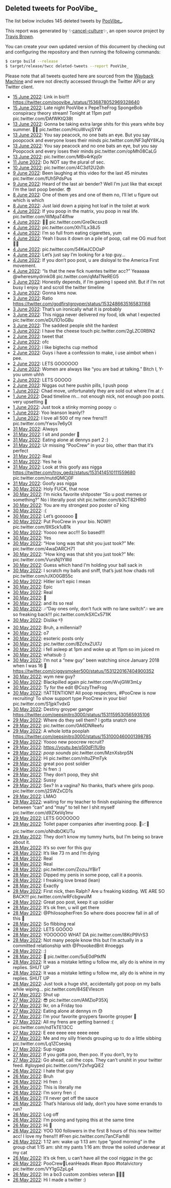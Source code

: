 ## Deleted tweets for PooVibe_

The list below includes 145 deleted tweets by
[PooVibe_](https://twitter.com/PooVibe_).



This report was generated by ✨[cancel-culture](https://github.com/travisbrown/cancel-culture)✨,
an open source project by [Travis Brown](https://twitter.com/travisbrown).

You can create your own updated version of this document by checking out and configuring the
repository and then running the following commands:

```bash
$ cargo build --release
$ target/release/twcc deleted-tweets --report PooVibe_
```

Please note that all tweets quoted here are sourced from the
[Wayback Machine](https://web.archive.org) and were not directly accessed through the Twitter API or
any Twitter client.

* [15 June 2022](https://web.archive.org/web/20220615011309/https://twitter.com/PooVibe_/status/1536879377027280896): Link in bio!!! https://twitter.com/poovibe_/status/1536878052969328640 <!--1536879377027280896-->
* [15 June 2022](https://web.archive.org/web/20220615010803/https://twitter.com/PooVibe_/status/1536878052969328640): Late night PooVibe x PepeTheFrog SpongeBob conspiracy theory stream! Tonight at 11pm pst! pic.twitter.com/DAfWKtQ38t <!--1536878052969328640-->
* [13 June 2022](https://web.archive.org/web/20220613185807/https://twitter.com/PooVibe_/status/1536422586560589824): Gonna be taking extra large shits for this years white boy summer. 🐸💩 pic.twitter.com/HcuWvxjSYW <!--1536422586560589824-->
* [13 June 2022](https://web.archive.org/web/20220613053218/https://twitter.com/PooVibe_/status/1536219812690481154): You say peacock, no one bats an eye. But you say poopcock and everyone loses their minds pic.twitter.com/NF3qNY8KJq <!--1536219812690481154-->
* [13 June 2022](https://web.archive.org/web/20220613052547/https://twitter.com/PooVibe_/status/1536218170381414401): You say peacock and no one bats an eye, but you say Poopcock and every loses their minds pic.twitter.com/opMh08CaLG <!--1536218170381414401-->
* [13 June 2022](https://web.archive.org/web/20220613051919/https://twitter.com/PooVibe_/status/1536216439916400640): pic.twitter.com/MBv4rKpj0r <!--1536216439916400640-->
* [11 June 2022](https://web.archive.org/web/20220611221758/https://twitter.com/PooVibe_/status/1535748174610153474): Do NOT say the plural of sec. <!--1535748174610153474-->
* [10 June 2022](https://web.archive.org/web/20220610203145/https://twitter.com/PooVibe_/status/1535359025960800256): pic.twitter.com/4C3d12U2dh <!--1535359025960800256-->
* [ 9 June 2022](https://web.archive.org/web/20220609214940/https://twitter.com/PooVibe_/status/1535016235968380928): Been laughing at this video for the last 45 minutes pic.twitter.com/fUh5PdsPus <!--1535016235968380928-->
* [ 9 June 2022](https://web.archive.org/web/20220609002536/https://twitter.com/PooVibe_/status/1534693073195655168): Heard of the last air bender? Well I’m just like that except I’m the last poop bender. 😎 <!--1534693073195655168-->
* [ 8 June 2022](https://web.archive.org/web/20220608034923/https://twitter.com/PooVibe_/status/1534381933681119232): One of them yes and one of them no, I’ll let u figure out which is which <!--1534381933681119232-->
* [ 8 June 2022](https://web.archive.org/web/20220608034923/https://twitter.com/PooVibe_/status/1534381933681119232): Just laid down a piping hot loaf in the toilet at work <!--1534354798140526592-->
* [ 4 June 2022](https://web.archive.org/web/20220604172050/https://twitter.com/PooVibe_/status/1533136563894292480): If you poop in the matrix, you poop in real life. pic.twitter.com/WMpaT4ifhw <!--1533136563894292480-->
* [ 4 June 2022](https://web.archive.org/web/20220604170046/https://twitter.com/PooVibe_/status/1533131455408222210): 👨‍🍳 pic.twitter.com/Gre0kcsxz8 <!--1533131455408222210-->
* [ 4 June 2022](https://web.archive.org/web/20220604145705/https://twitter.com/PooVibe_/status/1533100339536138246): pic.twitter.com/XhTlLx38J5 <!--1533100339536138246-->
* [ 4 June 2022](https://web.archive.org/web/20220604145203/https://twitter.com/PooVibe_/status/1533099106259701761): I’m so full from eating cigarettes, yum <!--1533099106259701761-->
* [ 4 June 2022](https://web.archive.org/web/20220604020523/https://twitter.com/PooVibe_/status/1532906298055856128): Yeah I buss it down on a pile of poop, call me OG mud foot 🦶💩 <!--1532906298055856128-->
* [ 4 June 2022](https://web.archive.org/web/20220604013342/https://twitter.com/PooVibe_/status/1532898263904309248): pic.twitter.com/54KwJCDOaP <!--1532898263904309248-->
* [ 4 June 2022](https://web.archive.org/web/20220604005615/https://twitter.com/PooVibe_/status/1532888884840804352): Let’s just say I’m looking for a top guy… <!--1532888884840804352-->
* [ 4 June 2022](https://web.archive.org/web/20220604003531/https://twitter.com/PooVibe_/status/1532883654099079168): If you don’t poo post, u are disloyal to the America First movement. <!--1532883654099079168-->
* [ 4 June 2022](https://web.archive.org/web/20220604001545/https://twitter.com/PooVibe_/status/1532878607336427521): “Is that the new fick nuentes twitter acc?” Yeaaaaa  @wheresmydrink08  pic.twitter.com/qMaTNeREG5 <!--1532878607336427521-->
* [ 3 June 2022](https://web.archive.org/web/20220603231058/https://twitter.com/PooVibe_/status/1532862273097609216): Honestly depends, if I’m gaming I speed shit. But if I’m not busy I enjoy it and scroll the twitter timeline <!--1532862273097609216-->
* [ 3 June 2022](https://web.archive.org/web/20220603224636/https://twitter.com/PooVibe_/status/1532856234914611200): Gonna kms now. <!--1532856234914611200-->
* [ 3 June 2022](https://web.archive.org/web/20220603185724/https://twitter.com/PooVibe_/status/1532798496968871938): Ratio https://twitter.com/godfirstgroyper/status/1532486635165831168 <!--1532798496968871938-->
* [ 3 June 2022](https://web.archive.org/web/20220603181056/https://twitter.com/PooVibe_/status/1532786629152083969): That’s un ironically what it is probably <!--1532786629152083969-->
* [ 3 June 2022](https://web.archive.org/web/20220603180655/https://twitter.com/PooVibe_/status/1532785716136005632): This nigga never delivered my food, idk what I expected pic.twitter.com/eDU1O1oGBu <!--1532785716136005632-->
* [ 3 June 2022](https://web.archive.org/web/20220603170039/https://twitter.com/PooVibe_/status/1532769004749672448): The saddest people shit the hardest <!--1532769004749672448-->
* [ 3 June 2022](https://web.archive.org/web/20220603001631/https://twitter.com/PooVibe_/status/1532516489806618624): I have the cheese touch pic.twitter.com/2gLZC0RBN2 <!--1532516489806618624-->
* [ 2 June 2022](https://web.archive.org/web/20220602234536/https://twitter.com/PooVibe_/status/1532508671439011840): tweet that <!--1532508671439011840-->
* [ 2 June 2022](https://web.archive.org/web/20220602224121/https://twitter.com/PooVibe_/status/1532492475159302145): ofc <!--1532492475159302145-->
* [ 2 June 2022](https://web.archive.org/web/20220602224433/https://twitter.com/PooVibe_/status/1532492444767399936): i like bigtechs cup method <!--1532492444767399936-->
* [ 2 June 2022](https://web.archive.org/web/20220602200422/https://twitter.com/PooVibe_/status/1532453044809453568): Guys i have a confession to make, i use aimbot when i pee. <!--1532453044809453568-->
* [ 2 June 2022](https://web.archive.org/web/20220602175041/https://twitter.com/PooVibe_/status/1532419222394916865): LETS GOOOOOO <!--1532419222394916865-->
* [ 2 June 2022](https://web.archive.org/web/20220602170722/https://twitter.com/PooVibe_/status/1532408080381554689): Women are always like “you are bad at talking.”   Bitch I, Y-you umm uhhh <!--1532408080381554689-->
* [ 2 June 2022](https://web.archive.org/web/20220602191902/https://twitter.com/PooVibe_/status/1532375405553799171): LETS GOOOO <!--1532375405553799171-->
* [ 2 June 2022](https://web.archive.org/web/20220602180854/https://twitter.com/PooVibe_/status/1532352475344146433): Niggas out here pushin pills, I push poop <!--1532352475344146433-->
* [ 1 June 2022](https://web.archive.org/web/20220601224818/https://twitter.com/PooVibe_/status/1532131846842003456): Chad move, unfortunately they are sold out where I’m at :( <!--1532131846842003456-->
* [ 1 June 2022](https://web.archive.org/web/20220601224956/https://twitter.com/PooVibe_/status/1532012740625113088): Dead timeline rn… not enough nick, not enough poo posts. very upsetting 😤 <!--1532012740625113088-->
* [ 1 June 2022](https://web.archive.org/web/20220601224014/https://twitter.com/PooVibe_/status/1532001501480005634): Just took a stinky morning poopy ☺️ <!--1532001501480005634-->
* [ 1 June 2022](https://web.archive.org/web/20220601113123/https://twitter.com/PooVibe_/status/1531961443137904640): Yoo leanson leanly!? <!--1531961443137904640-->
* [ 1 June 2022](https://web.archive.org/web/20220601013227/https://twitter.com/PooVibe_/status/1531810688187871232): I love all 500 of my new frens!!! pic.twitter.com/Ywsv7e6yOl <!--1531810688187871232-->
* [31 May 2022](https://web.archive.org/web/20220531233235/https://twitter.com/PooVibe_/status/1531653761310941184): Always <!--1531721129827610624-->
* [31 May 2022](https://web.archive.org/web/20220531233235/https://twitter.com/PooVibe_/status/1531653761310941184): I sit and ponder 🤔 <!--1531658925958828032-->
* [31 May 2022](https://web.archive.org/web/20220531233235/https://twitter.com/PooVibe_/status/1531653761310941184): Eating alone at dennys part 2 :) <!--1531653761310941184-->
* [31 May 2022](https://web.archive.org/web/20220531025349/https://twitter.com/PooVibe_/status/1531468924235067392): Ur missing “PooCrew” in your bio, other than that it’s perfect <!--1531468924235067392-->
* [31 May 2022](https://web.archive.org/web/20220531003047/https://twitter.com/PooVibe_/status/1531432856886554624): Real <!--1531432856886554624-->
* [31 May 2022](https://web.archive.org/web/20220531003019/https://twitter.com/PooVibe_/status/1531432634647097344): Yes he is <!--1531432634647097344-->
* [31 May 2022](https://web.archive.org/web/20220531002253/https://twitter.com/PooVibe_/status/1531430773437304832): Look at this goofy ass nigga  https://twitter.com/troy_gedz/status/1531414510111559680  pic.twitter.com/mutdQMCj0F <!--1531430773437304832-->
* [31 May 2022](https://web.archive.org/web/20220531000214/https://twitter.com/PooVibe_/status/1531425742587711488): Goofy ass nigga <!--1531425742587711488-->
* [30 May 2022](https://web.archive.org/web/20220530235513/https://twitter.com/PooVibe_/status/1531423871550623744): Holy FUCK, that nose <!--1531423871550623744-->
* [30 May 2022](https://web.archive.org/web/20220530220543/https://twitter.com/PooVibe_/status/1531396255284203520): I’m nicks favorite shitposter “So u post memes or something?”  No i literally post shit pic.twitter.com/b3CT82HRt0 <!--1531396255284203520-->
* [30 May 2022](https://web.archive.org/web/20220530203208/https://twitter.com/PooVibe_/status/1531372780557508608): You are my strongest poo poster o7 king <!--1531372780557508608-->
* [30 May 2022](https://web.archive.org/web/20220530184144/https://twitter.com/PooVibe_/status/1531345037522444288): :( <!--1531345037522444288-->
* [30 May 2022](https://web.archive.org/web/20220530181650/https://twitter.com/PooVibe_/status/1531338690047356928): Let’s goooooo 🫡 <!--1531338690047356928-->
* [30 May 2022](https://web.archive.org/web/20220530170534/https://twitter.com/PooVibe_/status/1531320752258969600): Put PooCrew in your bio. NOW!! pic.twitter.com/9XSck1uB1k <!--1531320752258969600-->
* [30 May 2022](https://web.archive.org/web/20220530170122/https://twitter.com/PooVibe_/status/1531319608052920322): Yoooo new acc!!! So based!!! <!--1531319608052920322-->
* [30 May 2022](https://web.archive.org/web/20220530165909/https://twitter.com/PooVibe_/status/1531319108607700992): Yes <!--1531319108607700992-->
* [30 May 2022](https://web.archive.org/web/20220530170342/https://twitter.com/PooVibe_/status/1531319060062908416): “How long was that shit you just took?” Me: pic.twitter.com/4waDARCH71 <!--1531319060062908416-->
* [30 May 2022](https://web.archive.org/web/20220530165601/https://twitter.com/PooVibe_/status/1531318367604203520): “How king was that shit you just took?” Me: pic.twitter.com/VursNj1YWd <!--1531318367604203520-->
* [30 May 2022](https://web.archive.org/web/20220530165246/https://twitter.com/PooVibe_/status/1531317558984339456): Guess which hand I’m holding your ball sack in <!--1531317558984339456-->
* [30 May 2022](https://web.archive.org/web/20220530164235/https://twitter.com/PooVibe_/status/1531315043920359424): I scratch my balls and sniff, that’s just how chads roll pic.twitter.com/rJXO0GB55c <!--1531315043920359424-->
* [30 May 2022](https://web.archive.org/web/20220530164019/https://twitter.com/PooVibe_/status/1531314391806726144): Hitler isn’t epic I mean <!--1531314391806726144-->
* [30 May 2022](https://web.archive.org/web/20220530163936/https://twitter.com/PooVibe_/status/1531314339679850496): Epic <!--1531314339679850496-->
* [30 May 2022](https://web.archive.org/web/20220530163538/https://twitter.com/PooVibe_/status/1531313215270817792): Real <!--1531313215270817792-->
* [30 May 2022](https://web.archive.org/web/20220530163546/https://twitter.com/PooVibe_/status/1531312859199598592): 🫡 <!--1531312859199598592-->
* [30 May 2022](https://web.archive.org/web/20220530160243/https://twitter.com/PooVibe_/status/1531304953301434368): and its so real <!--1531304953301434368-->
* [30 May 2022](https://web.archive.org/web/20220530154009/https://twitter.com/PooVibe_/status/1531299368191393792): 🎶“Day ones only, don’t fuck with no lane switch”🎶 we are so freaking back!!! pic.twitter.com/kSXCx571lK <!--1531299368191393792-->
* [30 May 2022](https://web.archive.org/web/20220530133036/https://twitter.com/PooVibe_/status/1531266501071671296): Dislike 👎 <!--1531266501071671296-->
* [30 May 2022](https://web.archive.org/web/20220530132812/https://twitter.com/PooVibe_/status/1531266109218820096): Bruh, a millennial? <!--1531266109218820096-->
* [30 May 2022](https://web.archive.org/web/20220530131316/https://twitter.com/PooVibe_/status/1531262287872372736): o7 <!--1531262287872372736-->
* [30 May 2022](https://web.archive.org/web/20220530112809/https://twitter.com/PooVibe_/status/1531235815480733696): esoteric posts only <!--1531235815480733696-->
* [30 May 2022](https://web.archive.org/web/20220530110321/https://twitter.com/PooVibe_/status/1531229652596838402): pic.twitter.com/BZchxZUI7J <!--1531229652596838402-->
* [30 May 2022](https://web.archive.org/web/20220530105407/https://twitter.com/PooVibe_/status/1531227335327789056): i fell asleep at 1pm and woke up at 11pm so im juiced rn <!--1531227335327789056-->
* [30 May 2022](https://web.archive.org/web/20220530105218/https://twitter.com/PooVibe_/status/1531226760976560128): whatsub :) <!--1531226760976560128-->
* [30 May 2022](https://web.archive.org/web/20220530104418/https://twitter.com/PooVibe_/status/1531224902203691008): I’m not a “new guy” been watching since January 2018 when I was 16 😤 https://twitter.com/ciggysmoker500/status/1531220167404900352 <!--1531224902203691008-->
* [30 May 2022](https://web.archive.org/web/20220530103735/https://twitter.com/PooVibe_/status/1531223096362795008): wym new guy? <!--1531223096362795008-->
* [30 May 2022](https://web.archive.org/web/20220530085709/https://twitter.com/PooVibe_/status/1531197942647836672): Blackpilled again pic.twitter.com/WvjGIW3mLy <!--1531197942647836672-->
* [30 May 2022](https://web.archive.org/web/20220530073630/https://twitter.com/PooVibe_/status/1531177660595875840): Ty for the edit  @CozyTheFrog <!--1531177660595875840-->
* [30 May 2022](https://web.archive.org/web/20220530073415/https://twitter.com/PooVibe_/status/1531177113528565760): !!ATTENTION!! All poop respecters,  #PooCrew  is now recruiting! To show support type PooCrew in your bio! pic.twitter.com/S1jpkTvdxG <!--1531177113528565760-->
* [30 May 2022](https://web.archive.org/web/20220530062655/https://twitter.com/PooVibe_/status/1531160085056978944): Destiny groyper ganger https://twitter.com/pepsinitro3000/status/1531159530565935106 <!--1531160085056978944-->
* [29 May 2022](https://web.archive.org/web/20220529202033/https://twitter.com/PooVibe_/status/1531007483870732288): Where do they sell them? I gotta snatch one <!--1531007483870732288-->
* [29 May 2022](https://web.archive.org/web/20220529200547/https://twitter.com/PooVibe_/status/1531003657797312512): pic.twitter.com/0A6DNReefu <!--1531003657797312512-->
* [29 May 2022](https://web.archive.org/web/20220529195513/https://twitter.com/PooVibe_/status/1531001017822633985): A whole lotta pooplah https://twitter.com/pepsinitro3000/status/1531000460001398785 <!--1531001017822633985-->
* [29 May 2022](https://web.archive.org/web/20220529192718/https://twitter.com/PooVibe_/status/1530994039012487168): Yoooo new poocrew recruit? <!--1530994039012487168-->
* [29 May 2022](https://web.archive.org/web/20220529191825/https://twitter.com/PooVibe_/status/1530991930091327488): https://youtu.be/q5l0dFI1U9o <!--1530991930091327488-->
* [29 May 2022](https://web.archive.org/web/20220529191554/https://twitter.com/PooVibe_/status/1530991182649491458): *poop sounds* pic.twitter.com/MznXsbrpSN <!--1530991182649491458-->
* [29 May 2022](https://web.archive.org/web/20220529185748/https://twitter.com/PooVibe_/status/1530986740143386624): Hi pic.twitter.com/nItuZPmTyk <!--1530986740143386624-->
* [29 May 2022](https://web.archive.org/web/20220529183520/https://twitter.com/PooVibe_/status/1530981092500443136): great poo post soldier <!--1530981092500443136-->
* [29 May 2022](https://web.archive.org/web/20220529181052/https://twitter.com/PooVibe_/status/1530974795545735168): hi fren :) <!--1530974795545735168-->
* [29 May 2022](https://web.archive.org/web/20220529174124/https://twitter.com/PooVibe_/status/1530967494843764736): They don’t poop, they shit <!--1530967494843764736-->
* [29 May 2022](https://web.archive.org/web/20220529162932/https://twitter.com/PooVibe_/status/1530949366160076801): Sussy <!--1530949366160076801-->
* [29 May 2022](https://web.archive.org/web/20220529151843/https://twitter.com/PooVibe_/status/1530930855635349504): Sex? In a vagina? No thanks, that’s where girls poop. pic.twitter.com/j2SWZxCD1s <!--1530930855635349504-->
* [29 May 2022](https://web.archive.org/web/20220529050058/https://twitter.com/PooVibe_/status/1530775973565632512): LMAO <!--1530775973565632512-->
* [29 May 2022](https://web.archive.org/web/20220529045447/https://twitter.com/PooVibe_/status/1530774490849849344): waiting for my teacher to finish explaining the difference between “can” and “may” to tell her I shit myself pic.twitter.com/d9ZXeVq1mv <!--1530774490849849344-->
* [29 May 2022](https://web.archive.org/web/20220529043847/https://twitter.com/PooVibe_/status/1530770439609323520): LETS GOOOOOO <!--1530770439609323520-->
* [29 May 2022](https://web.archive.org/web/20220529031124/https://twitter.com/PooVibe_/status/1530748434981851136): Toilet paper companies after inventing poop. 🤑📈💸 pic.twitter.com/oNhdbOKUTu <!--1530748434981851136-->
* [29 May 2022](https://web.archive.org/web/20220529025322/https://twitter.com/PooVibe_/status/1530743169888899072): They don’t know my tummy hurts, but I’m being so brave about it. <!--1530743169888899072-->
* [28 May 2022](https://web.archive.org/web/20220528205112/https://twitter.com/PooVibe_/status/1530652900753477634): It’s so over for this guy <!--1530652900753477634-->
* [28 May 2022](https://web.archive.org/web/20220528195620/https://twitter.com/PooVibe_/status/1530638955724427265): It’s like 73 rn and I’m dying <!--1530638955724427265-->
* [28 May 2022](https://web.archive.org/web/20220528193237/https://twitter.com/PooVibe_/status/1530633039570563073): Real <!--1530633039570563073-->
* [28 May 2022](https://web.archive.org/web/20220528193215/https://twitter.com/PooVibe_/status/1530632976727347200): Real <!--1530632976727347200-->
* [28 May 2022](https://web.archive.org/web/20220528192907/https://twitter.com/PooVibe_/status/1530632163514650624): pic.twitter.com/ZozuJYBirT <!--1530632163514650624-->
* [28 May 2022](https://web.archive.org/web/20220528184245/https://twitter.com/PooVibe_/status/1530620482428411904): Dipped my penis in some poop, call it a poonis. <!--1530620482428411904-->
* [28 May 2022](https://web.archive.org/web/20220528160436/https://twitter.com/PooVibe_/status/1530580683994693632): I freaking love bread (lean) <!--1530580683994693632-->
* [28 May 2022](https://web.archive.org/web/20220528153709/https://twitter.com/PooVibe_/status/1530573634883883008): Exactly <!--1530573634883883008-->
* [28 May 2022](https://web.archive.org/web/20220528153621/https://twitter.com/PooVibe_/status/1530573351126568960): First nick, then Ralph? Are u freaking kidding. WE ARE SO BACK!!! pic.twitter.com/wRFcbgwuIM <!--1530573351126568960-->
* [28 May 2022](https://web.archive.org/web/20220528153254/https://twitter.com/PooVibe_/status/1530572583426330624): Great poo post, keep it up soldier <!--1530572583426330624-->
* [28 May 2022](https://web.archive.org/web/20220528152419/https://twitter.com/PooVibe_/status/1530570501197684736): It’s ok fren, u will get there <!--1530570501197684736-->
* [28 May 2022](https://web.archive.org/web/20220528091920/https://twitter.com/PooVibe_/status/1530478821647912960): @PhilosopherFren So where does poocrew fall in all of this 🤔 <!--1530478821647912960-->
* [28 May 2022](https://web.archive.org/web/20220528085426/https://twitter.com/PooVibe_/status/1530472365993230336): So flibbing real <!--1530472365993230336-->
* [28 May 2022](https://web.archive.org/web/20220528073303/https://twitter.com/PooVibe_/status/1530451927099535360): LETS GOOOO <!--1530451927099535360-->
* [28 May 2022](https://web.archive.org/web/20220528072439/https://twitter.com/PooVibe_/status/1530449933999824896): YOOOOOO WHAT DA pic.twitter.com/l8KcP9VrS3 <!--1530449933999824896-->
* [28 May 2022](https://web.archive.org/web/20220528065300/https://twitter.com/PooVibe_/status/1530441837445402624): Not many people know this but I’m actually in a committed relationship with  @ProvokedBrit   #noeggs <!--1530441837445402624-->
* [28 May 2022](https://web.archive.org/web/20220528064734/https://twitter.com/PooVibe_/status/1530440597038694400): :) <!--1530440597038694400-->
* [28 May 2022](https://web.archive.org/web/20220528034851/https://twitter.com/PooVibe_/status/1530395558736670720): 🫡 pic.twitter.com/5uE0dPtkfN <!--1530395558736670720-->
* [28 May 2022](https://web.archive.org/web/20220528012620/https://twitter.com/PooVibe_/status/1530359606421008385): It was a mistake letting u follow me, ally do is whine in my replies. SHUT UP <!--1530359606421008385-->
* [28 May 2022](https://web.archive.org/web/20220528012127/https://twitter.com/PooVibe_/status/1530358468682448896): It was a mistake letting u follow me, ally do is whine in my replies. SHUT UP <!--1530358468682448896-->
* [28 May 2022](https://web.archive.org/web/20220528003036/https://twitter.com/PooVibe_/status/1530345556966400001): Just took a huge shit, accidentally got poop on my balls while wiping… pic.twitter.com/84SEVlescm <!--1530345556966400001-->
* [27 May 2022](https://web.archive.org/web/20220527165416/https://twitter.com/PooVibe_/status/1530230803862417408): Shut up <!--1530230803862417408-->
* [27 May 2022](https://web.archive.org/web/20220527164946/https://twitter.com/PooVibe_/status/1530229592971038720): 😎 pic.twitter.com/AMZioP35Xj <!--1530229592971038720-->
* [27 May 2022](https://web.archive.org/web/20220527164837/https://twitter.com/PooVibe_/status/1530229467016179712): Ikr, on a Friday too <!--1530229467016179712-->
* [27 May 2022](https://web.archive.org/web/20220527164522/https://twitter.com/PooVibe_/status/1530228630676090880): Eating alone at dennys rn 😓 <!--1530228630676090880-->
* [27 May 2022](https://web.archive.org/web/20220527151846/https://twitter.com/PooVibe_/status/1530206712711458817): I’m your favorite groypers favorite groyper 🐸 <!--1530206712711458817-->
* [27 May 2022](https://web.archive.org/web/20220527132052/https://twitter.com/PooVibe_/status/1530177081404837889): All my frens are getting banned :( pic.twitter.com/ndTkTE13CC <!--1530177081404837889-->
* [27 May 2022](https://web.archive.org/web/20220527070304/https://twitter.com/PooVibe_/status/1530082070738767872): E eee eeee eee eeee eeee <!--1530082070738767872-->
* [27 May 2022](https://web.archive.org/web/20220527063535/https://twitter.com/PooVibe_/status/1530075117941710848): Me and my silly friends grouping up to do a little sibbing pic.twitter.com/Lq1ZCseskq <!--1530075117941710848-->
* [27 May 2022](https://web.archive.org/web/20220527062112/https://twitter.com/PooVibe_/status/1530071549566365697): Sup nigga <!--1530071549566365697-->
* [27 May 2022](https://web.archive.org/web/20220527055831/https://twitter.com/PooVibe_/status/1530065693579702272): If you gotta poo, then poo. If you don’t, try to <!--1530065693579702272-->
* [27 May 2022](https://web.archive.org/web/20220527035030/https://twitter.com/PooVibe_/status/1530033555820015616): Go ahead, call the cops. They can’t unshit in your twitter feed.  #gloyped  pic.twitter.com/Y2xfvgQiE2 <!--1530033555820015616-->
* [26 May 2022](https://web.archive.org/web/20220526195649/https://twitter.com/PooVibe_/status/1529914301984612352): I hate that guy <!--1529914301984612352-->
* [26 May 2022](https://web.archive.org/web/20220526181201/https://twitter.com/PooVibe_/status/1529887828959645696): Bruh <!--1529887828959645696-->
* [26 May 2022](https://web.archive.org/web/20220526181029/https://twitter.com/PooVibe_/status/1529887522880356352): Hi fren :) <!--1529887522880356352-->
* [26 May 2022](https://web.archive.org/web/20220526174632/https://twitter.com/PooVibe_/status/1529881507627601920): This is literally me <!--1529881507627601920-->
* [26 May 2022](https://web.archive.org/web/20220526173721/https://twitter.com/PooVibe_/status/1529879194322186244): I’m sorry fren :( <!--1529879194322186244-->
* [26 May 2022](https://web.archive.org/web/20220526170204/https://twitter.com/PooVibe_/status/1529870441526898691): I’ll never get off the sauce <!--1529870441526898691-->
* [26 May 2022](https://web.archive.org/web/20220526170043/https://twitter.com/PooVibe_/status/1529869824553193478): That’s hilarious old lady, don’t you have some errands to run? <!--1529869824553193478-->
* [26 May 2022](https://web.archive.org/web/20220526165506/https://twitter.com/PooVibe_/status/1529868675829813254): Log off <!--1529868675829813254-->
* [26 May 2022](https://web.archive.org/web/20220526165222/https://twitter.com/PooVibe_/status/1529867849128300550): I’m pooing and typing this at the same time <!--1529867849128300550-->
* [26 May 2022](https://web.archive.org/web/20220526150544/https://twitter.com/PooVibe_/status/1529841108309917702): Hi 🐸 <!--1529841108309917702-->
* [26 May 2022](https://web.archive.org/web/20220526145945/https://twitter.com/PooVibe_/status/1529839485491351552): YOO 100 followers in the first 8 hours of this new twitter acc! I love my frens!!!  #Fren  pic.twitter.com/7anCFarh8l <!--1529839485491351552-->
* [26 May 2022](https://web.archive.org/web/20220526081632/https://twitter.com/PooVibe_/status/1529738008500416513): 1:12 am: wake up  1:13 am: type “good morning” in the group chat 1:15 am: shit my pants  1:16 am: throw the soiled underwear at my cat <!--1529738008500416513-->
* [26 May 2022](https://web.archive.org/web/20220526072950/https://twitter.com/PooVibe_/status/1529726336549343232): It’s ok fren, u can’t have all the cool niggaz in the gc <!--1529726336549343232-->
* [26 May 2022](https://web.archive.org/web/20220526072231/https://twitter.com/PooVibe_/status/1529724597951528960): PooCrew🤝LeanHeads  #lean   #poo   #totalvictory  pic.twitter.com/VY1gGZpLg4 <!--1529724597951528960-->
* [26 May 2022](https://web.archive.org/web/20220526070946/https://twitter.com/PooVibe_/status/1529721384187752449): Im a bo3 custom zombies veteran 🙋🏻‍♂️ <!--1529721384187752449-->
* [26 May 2022](https://web.archive.org/web/20220526064433/https://twitter.com/PooVibe_/status/1529715029020315648): Hi I made a twitter :) <!--1529715029020315648-->
